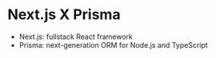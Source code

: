 # Next.js X Prisma

- Next.js: fullstack React framework
- Prisma: next-generation ORM for Node.js and TypeScript
